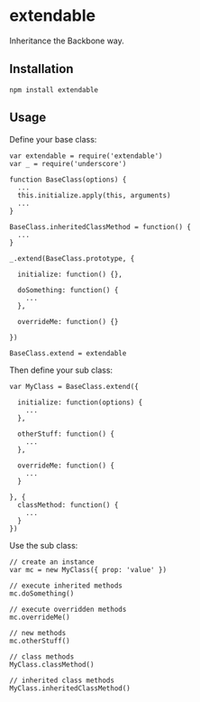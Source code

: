 extendable
==========

Inheritance the Backbone way.

## Installation

    npm install extendable

## Usage

Define your base class:

    var extendable = require('extendable')
    var _ = require('underscore')

    function BaseClass(options) {
      ...
      this.initialize.apply(this, arguments)
      ...
    }

    BaseClass.inheritedClassMethod = function() {
      ...
    }

    _.extend(BaseClass.prototype, {

      initialize: function() {},

      doSomething: function() {
        ...
      },

      overrideMe: function() {}

    })

    BaseClass.extend = extendable


Then define your sub class:

    var MyClass = BaseClass.extend({

      initialize: function(options) {
        ...
      },

      otherStuff: function() {
        ...
      },

      overrideMe: function() {
        ...
      }

    }, {
      classMethod: function() {
        ...
      }
    })

Use the sub class:

    // create an instance
    var mc = new MyClass({ prop: 'value' })

    // execute inherited methods
    mc.doSomething()

    // execute overridden methods
    mc.overrideMe()

    // new methods
    mc.otherStuff()

    // class methods
    MyClass.classMethod()

    // inherited class methods
    MyClass.inheritedClassMethod()
